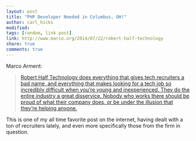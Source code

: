 ```yaml
---
layout: post
title: "PHP Developer Needed in Columbus, OH!"
author: carl_hicks
modified:
tags: [random, link post]
link: http://www.marco.org/2014/07/22/robert-half-technology  
share: true
comments: true
---
```


Marco Arment:  

>[Robert Half Technology does everything that gives tech recruiters a bad name, and everything that makes looking for a tech job so incredibly difficult when you’re young and inexperienced. They do the entire industry a great disservice. Nobody who works there should be proud of what their company does, or be under the illusion that they’re helping anyone.](http://www.marco.org/2014/07/22/robert-half-technology)  

This is one of my all time favorite post on the internet, having dealt with a ton of recruiters lately, and even more specifically those from the firm in question.  
